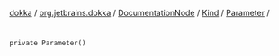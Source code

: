 [dokka](../../../../index.md) / [org.jetbrains.dokka](../../../index.md) / [DocumentationNode](../../index.md) / [Kind](../index.md) / [Parameter](index.md) / [<init>](_init_.md)

# <init>

```
private Parameter()
```

